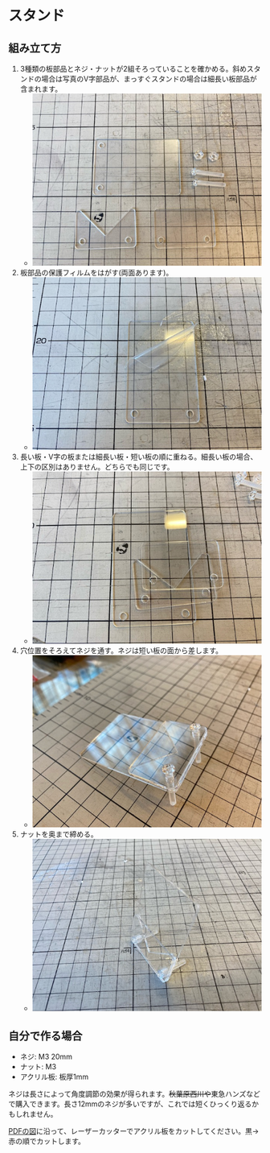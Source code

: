 # スタンド

## 組み立て方

1. 3種類の板部品とネジ・ナットが2組そろっていることを確かめる。斜めスタンドの場合は写真のV字部品が、まっすぐスタンドの場合は細長い板部品が含まれます。
    - ![](./images/1.JPG)
1. 板部品の保護フィルムをはがす(両面あります)。
    - ![](./images/2.JPG)
1. 長い板・V字の板または細長い板・短い板の順に重ねる。細長い板の場合、上下の区別はありません。どちらでも同じです。
    - ![](./images/3.JPG)
1. 穴位置をそろえてネジを通す。ネジは短い板の面から差します。
    - ![](./images/4.JPG)
1. ナットを奥まで締める。
    - ![](./images/5.JPG)

## 自分で作る場合

- ネジ: M3 20mm
- ナット: M3
- アクリル板: 板厚1mm

ネジは長さによって角度調節の効果が得られます。~~秋葉原西川や~~東急ハンズなどで購入できます。長さ12mmのネジが多いですが、これでは短くひっくり返るかもしれません。

[PDFの図](./Stand_Cut.pdf)に沿って、レーザーカッターでアクリル板をカットしてください。黒→赤の順でカットします。
